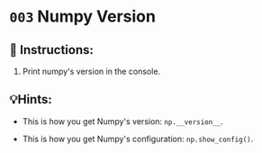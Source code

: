 # `003` Numpy Version

## 📝 Instructions:

1. Print numpy's version in the console.
## 💡Hints:

+ This is how you get Numpy's version: `np.__version__`.

+ This is how you get Numpy's configuration: `np.show_config()`.